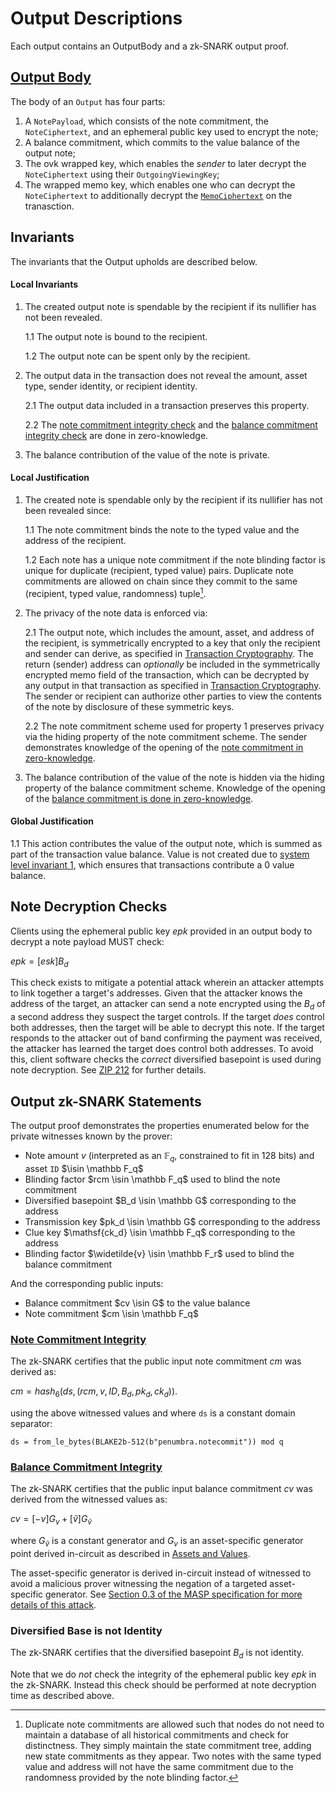 # Output Descriptions

Each output contains an OutputBody and a zk-SNARK output proof.

## [Output Body](#output-body)

The body of an `Output` has four parts:

1. A `NotePayload`, which consists of the note commitment, the `NoteCiphertext`, and an ephemeral public key used to encrypt the note;
2. A balance commitment, which commits to the value balance of the output note;
3. The ovk wrapped key, which enables the _sender_ to later decrypt the `NoteCiphertext` using their `OutgoingViewingKey`;
4. The wrapped memo key, which enables one who can decrypt the `NoteCiphertext` to additionally decrypt the [`MemoCiphertext`](../../transactions/memo.md) on the tranasction.

## Invariants

The invariants that the Output upholds are described below.

#### Local Invariants

1. The created output note is spendable by the recipient if its nullifier has not been revealed.

    1.1 The output note is bound to the recipient.

    1.2 The output note can be spent only by the recipient.

2. The output data in the transaction does not reveal the amount, asset type, sender identity, or recipient identity.

    2.1 The output data included in a transaction preserves this property.

    2.2 The [note commitment integrity check](#note-commitment-integrity) and the [balance commitment integrity check](#balance-commitment-integrity) are done in zero-knowledge.

3. The balance contribution of the value of the note is private.

#### Local Justification

1. The created note is spendable only by the recipient if its nullifier has not been revealed since:

    1.1 The note commitment binds the note to the typed value and the address of the recipient.

    1.2 Each note has a unique note commitment if the note blinding factor is unique for duplicate (recipient, typed value) pairs. Duplicate note commitments are allowed on chain since they commit to the same (recipient, typed value, randomness) tuple[^1].

2. The privacy of the note data is enforced via:

    2.1 The output note, which includes the amount, asset, and address of the recipient, is symmetrically encrypted to a key that only the recipient and sender can derive, as specified in [Transaction Cryptography](../../addresses_keys/transaction_crypto.md). The return (sender) address can *optionally* be included in the symmetrically encrypted memo field of the transaction, which can be decrypted by any output in that transaction as specified in [Transaction Cryptography](../../addresses_keys/transaction_crypto.md). The sender or recipient can authorize other parties to view the contents of the note by disclosure of these symmetric keys.

    2.2 The note commitment scheme used for property 1 preserves privacy via the hiding property of the note commitment scheme. The sender demonstrates knowledge of the opening of the [note commitment in zero-knowledge](#note-commitment-integrity).

3. The balance contribution of the value of the note is hidden via the hiding property of the balance commitment scheme. Knowledge of the opening of the [balance commitment is done in zero-knowledge](#balance-commitment-integrity).

#### Global Justification

1.1 This action contributes the value of the output note, which is summed as part of the transaction value balance. Value is not created due to [system level invariant 1](../../transactions/invariants.md), which ensures that transactions contribute a 0 value balance.

## Note Decryption Checks

Clients using the ephemeral public key $epk$ provided in an output body to decrypt a note payload MUST check:

$epk = [esk] B_d$

This check exists to mitigate a potential attack wherein an attacker attempts to
link together a target's addresses. Given that the attacker knows the address of
the target, an attacker can send a note encrypted using the $B_d$ of a second
address they suspect the target controls. If the target _does_ control both
addresses, then the target will be able to decrypt this note. If the target responds to
the attacker out of band confirming the payment was received, the attacker has
learned the target does control both addresses. To avoid this, client software checks the
_correct_ diversified basepoint is used during note decryption. See
[ZIP 212](https://zips.z.cash/zip-0212) for further details.

## Output zk-SNARK Statements

The output proof demonstrates the properties enumerated below for the private witnesses known by the prover:

* Note amount $v$ (interpreted as an $\mathbb F_q$, constrained to fit in 128 bits) and asset `ID` $\isin \mathbb F_q$
* Blinding factor $rcm \isin \mathbb F_q$ used to blind the note commitment
* Diversified basepoint $B_d \isin \mathbb G$ corresponding to the address
* Transmission key $pk_d \isin \mathbb G$ corresponding to the address
* Clue key $\mathsf{ck_d} \isin \mathbb F_q$ corresponding to the address
* Blinding factor $\widetilde{v} \isin \mathbb F_r$ used to blind the balance commitment

And the corresponding public inputs:

* Balance commitment $cv \isin G$ to the value balance
* Note commitment $cm \isin \mathbb F_q$

### [Note Commitment Integrity](#note-commitment-integrity)

The zk-SNARK certifies that the public input note commitment $cm$ was derived as:

$cm = hash_6(ds, (rcm, v, ID, B_d, pk_d, ck_d))$.

using the above witnessed values and where `ds` is a constant domain separator:

`ds = from_le_bytes(BLAKE2b-512(b"penumbra.notecommit")) mod q`

### [Balance Commitment Integrity](#balance-commitment-integrity)

The zk-SNARK certifies that the public input balance commitment $cv$ was derived from the witnessed values as:

$cv = [-v] G_v + [\widetilde{v}] G_{\widetilde{v}}$

where $G_{\widetilde{v}}$ is a constant generator and $G_v$ is an asset-specific
generator point derived in-circuit as described in [Assets and
Values](../../assets.md).

The asset-specific generator is derived in-circuit instead of witnessed to avoid a malicious prover witnessing the negation of a targeted asset-specific generator. See [Section 0.3 of the MASP specification for more details of this attack](https://github.com/anoma/masp/blob/main/docs/multi-asset-shielded-pool.pdf).

### Diversified Base is not Identity

The zk-SNARK certifies that the diversified basepoint $B_d$ is not identity.

Note that we do _not_ check the integrity of the ephemeral public key $epk$ in the zk-SNARK.
Instead this check should be performed at note decryption time as described above.

[^1]: Duplicate note commitments are allowed such that nodes do not need to
maintain a database of all historical commitments and check for distinctness.
They simply maintain the state commitment tree, adding new state commitments
as they appear. Two notes with the same typed value and address will not have
the same commitment due to the randomness provided by the note blinding factor.

